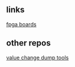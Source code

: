 ## links
[fpga boards](./fpga_boards.md)

## other repos
[value change dump tools](https://github.com/bbttko/vcd_tools)

